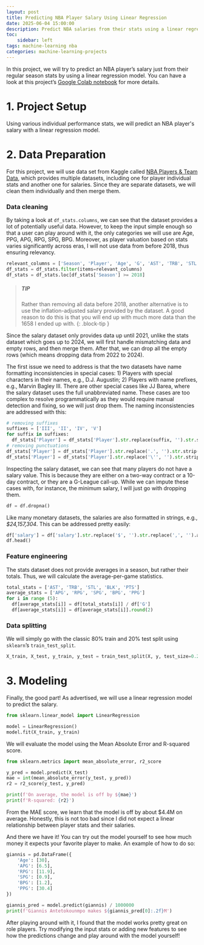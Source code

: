 ```yaml
---
layout: post
title: Predicting NBA Player Salary Using Linear Regression
date: 2025-06-04 15:00:00
description: Predict NBA salaries from their stats using a linear regression model
toc:
    sidebar: left
tags: machine-learning nba
categories: machine-learning-projects
---
```


In this project, we will try to predict an NBA player’s salary just from their regular season stats by using a linear regression model. You can have a look at this project’s [Google Colab notebook](https://colab.research.google.com/drive/1OPzUx9T_YxQ4eBxVRwVIsJiUjN7TDRo8?usp=sharing) for more details. 

# 1. Project Setup

Using various individual performance stats, we will predict an NBA player's salary with a linear regression model.

# 2. Data Preparation

For this project, we will use data set from Kaggle called [NBA Players & Team Data](https://www.kaggle.com/datasets/loganlauton/nba-players-and-team-data?select=NBA+Player+Stats%281950+-+2022%29.csv), which provides multiple datasets, including one for player individual stats and another one for salaries. Since they are separate datasets, we will clean them individually and then merge them.

### Data cleaning

By taking a look at `df_stats.columns`, we can see that the dataset provides a lot of potentially useful data. However, to keep the input simple enough so that a user can play around with it, the only categories we will use are Age, PPG, APG, RPG, SPG, BPG. Moreover, as player valuation based on stats varies significantly across eras, I will not use data from before 2018, thus ensuring relevancy.

```python
relevant_columns = ['Season', 'Player', 'Age', 'G', 'AST', 'TRB', 'STL', 'BLK', 'PTS']
df_stats = df_stats.filter(items=relevant_columns)
df_stats = df_stats.loc[df_stats['Season'] >= 2018]
```

> ##### TIP
>
> Rather than removing all data before 2018, another alternative is to use the inflation-adjusted salary provided by the dataset. A good reason to do this is that you will end up with much more data than the 1658 I ended up with.
{: .block-tip }

Since the salary dataset only provides data up until 2021, unlike the stats dataset which goes up to 2024, we will first handle mismatching data and empty rows, and then merge them. After that, we can drop all the empty rows (which means dropping data from 2022 to 2024).

The first issue we need to address is that the two datasets have name formatting inconsistencies in special cases: 1) Players with special characters in their names, e.g., D.J. Augustin; 2) Players with name prefixes, e.g., Marvin Bagley III. There are other special cases like JJ Barea, where the salary dataset uses the full unabbreviated name. These cases are too complex to resolve programmatically as they would require manual detection and fixing, so we will just drop them. The naming inconsistencies are addressed with this:

```python
# removing suffixes
suffixes = ['III', 'II', 'IV', 'V']
for suffix in suffixes:
  df_stats['Player'] = df_stats['Player'].str.replace(suffix, '').str.strip()
# removing punctuations
df_stats['Player'] = df_stats['Player'].str.replace('.', '').str.strip()
df_stats['Player'] = df_stats['Player'].str.replace('\'', '').str.strip()
```

Inspecting the salary dataset, we can see that many players do not have a salary value. This is because they are either on a two-way contract or a 10-day contract, or they are a G-League call-up. While we can impute these cases with, for instance, the minimum salary, I will just go with dropping them.

```python
df = df.dropna()
```

Like many monetary datasets, the salaries are also formatted in strings, e.g., *$24,157,304*. This can be addressed pretty easily:

```python
df['salary'] = df['salary'].str.replace('$', '').str.replace(',', '').astype(float)
df.head()
```

### Feature engineering

The stats dataset does not provide averages in a season, but rather their totals. Thus, we will calculate the average-per-game statistics.

```python
total_stats = ['AST', 'TRB', 'STL', 'BLK', 'PTS']
average_stats = ['APG', 'RPG', 'SPG', 'BPG', 'PPG']
for i in range (5):
  df[average_stats[i]] = df[total_stats[i]] / df['G']
  df[average_stats[i]] = df[average_stats[i]].round(2)
```

### Data splitting

We will simply go with the classic 80% train and 20% test split using `sklearn`’s `train_test_split`.

```python
X_train, X_test, y_train, y_test = train_test_split(X, y, test_size=0.2, random_state=23)
```

# 3. Modeling

Finally, the good part! As advertised, we will use a linear regression model to predict the salary. 

```python
from sklearn.linear_model import LinearRegression

model = LinearRegression()
model.fit(X_train, y_train)
```

We will evaluate the model using the Mean Absolute Error and R-squared score.

```python
from sklearn.metrics import mean_absolute_error, r2_score

y_pred = model.predict(X_test)
mae = int(mean_absolute_error(y_test, y_pred))
r2 = r2_score(y_test, y_pred)

print(f'On average, the model is off by ${mae}')
print(f'R-squared: {r2}')
```

From the MAE score, we learn that the model is off by about $4.4M on average. Honestly, this is not too bad since I did not expect a linear relationship between player stats and their salaries.

And there we have it! You can try out the model yourself to see how much money it expects your favorite player to make. An example of how to do so:

```python
giannis = pd.DataFrame({
    'Age': [30],
    'APG': [6.5],
    'RPG': [11.9],
    'SPG': [0.9],
    'BPG': [1.2],
    'PPG': [30.4]
})

giannis_pred = model.predict(giannis) / 1000000
print(f'Giannis Antetokounmpo makes ${giannis_pred[0]:.2f}M')
```

After playing around with it, I found that the model works pretty great on role players. Try modifying the input stats or adding new features to see how the predictions change and play around with the model yourself!

